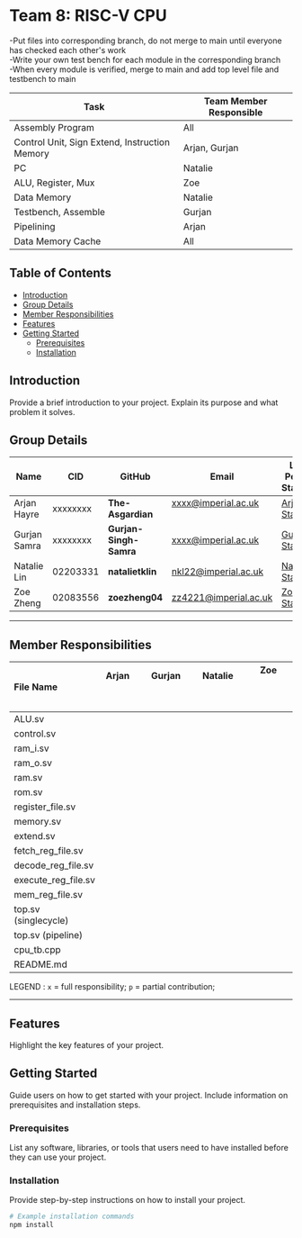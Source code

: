 # Team 8: RISC-V CPU
-Put files into corresponding branch, do not merge to main until everyone has checked each other's work\
-Write your own test bench for each module in the corresponding branch\
-When every module is verified, merge to main and add top level file and testbench to main

| Task                               | Team Member Responsible   |
|------------------------------------|---------------------------|
| Assembly Program                   | All                       |
| Control Unit, Sign Extend, Instruction Memory | Arjan, Gurjan          |
| PC                                 | Natalie                   |
| ALU, Register, Mux                 | Zoe                       |
| Data Memory                        | Natalie                   |
| Testbench, Assemble                | Gurjan                    |
| Pipelining                         | Arjan                     |
| Data Memory Cache                  | All                       |


## Table of Contents

- [Introduction](#introduction)
- [Group Details](#group-details)
- [Member Responsibilities](#member-responsibilities)
- [Features](#features)
- [Getting Started](#getting-started)
  - [Prerequisites](#prerequisites)
  - [Installation](#installation)


## Introduction

Provide a brief introduction to your project. Explain its purpose and what problem it solves.

## Group Details

| Name           | CID      | GitHub   | Email                     | Link to Personal Statement|
|----------------|----------|----------|---------------------------|--------------|
| Arjan Hayre   | xxxxxxxx | **The-Asgardian**  | xxxx@imperial.ac.uk   &nbsp; &nbsp; &nbsp; &nbsp;   | [Arjan's Statement](statements/arjan.md)
| Gurjan Samra  | xxxxxxxx | **Gurjan-Singh-Samra** | xxxx@imperial.ac.uk     | [Gurjan's Statement](statements/gurjan.md)
| Natalie Lin | 02203331 | **natalietklin** | nkl22@imperial.ac.uk | [Natalie's Statement](#statements/natalie.md)
| Zoe Zheng  | 02083556 | **zoezheng04**  | zz4221@imperial.ac.uk  | [Zoe's Statement](statements/zoe.md)

---
## Member Responsibilities

| File Name     |  Arjan  &nbsp; &nbsp; &nbsp; &nbsp; &nbsp; &nbsp; &nbsp; &nbsp;&nbsp; &nbsp; &nbsp; &nbsp; &nbsp; &nbsp; &nbsp; &nbsp;  | Gurjan &nbsp; &nbsp; &nbsp; &nbsp; &nbsp; &nbsp; &nbsp; &nbsp; &nbsp; &nbsp; &nbsp; &nbsp; &nbsp; &nbsp; &nbsp; &nbsp;       | Natalie  &nbsp; &nbsp; &nbsp; &nbsp; &nbsp; &nbsp; &nbsp; &nbsp; &nbsp; &nbsp; &nbsp; &nbsp; &nbsp; &nbsp; &nbsp; &nbsp; &nbsp; &nbsp; &nbsp; &nbsp; &nbsp; &nbsp;       | Zoe   &nbsp; &nbsp; &nbsp; &nbsp; &nbsp; &nbsp; &nbsp; &nbsp; &nbsp; &nbsp; &nbsp; &nbsp; &nbsp; &nbsp; &nbsp; &nbsp;         |
|:-------------|:----------------:|:----------:|:------------:|:--------------:|
| ALU.sv |  |  | |
| control.sv | | |  |
| ram_i.sv | | | |
| ram_o.sv | | | |
| ram.sv | | | |
| rom.sv | | | |
| register_file.sv | | | |
| memory.sv | | | |
| extend.sv | | | |
| fetch_reg_file.sv | | | |
| decode_reg_file.sv | | | |
| execute_reg_file.sv | | | |
| mem_reg_file.sv | | | |
| top.sv (singlecycle) | | | |
| top.sv (pipeline) | | | |
| cpu_tb.cpp | | | |
| README.md | | | |

LEGEND :       `x` = full responsibility;  `p` = partial contribution; 

---
## Features

Highlight the key features of your project.

## Getting Started

Guide users on how to get started with your project. Include information on prerequisites and installation steps.

### Prerequisites

List any software, libraries, or tools that users need to have installed before they can use your project.

### Installation

Provide step-by-step instructions on how to install your project.

```bash
# Example installation commands
npm install
